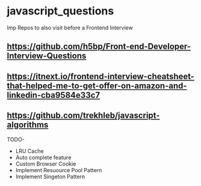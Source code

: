 # javascript_questions

Imp Repos to also visit before a Frontend Interview

## https://github.com/h5bp/Front-end-Developer-Interview-Questions

## https://itnext.io/frontend-interview-cheatsheet-that-helped-me-to-get-offer-on-amazon-and-linkedin-cba9584e33c7

## https://github.com/trekhleb/javascript-algorithms

TODO-

- LRU Cache
- Auto complete feature
- Custom Browser Cookie
- Implement Resuource Pool Pattern
- Implement Singeton Pattern
